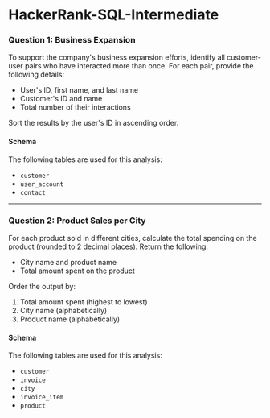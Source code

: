 # HackerRank-SQL-Intermediate

### Question 1: Business Expansion
To support the company's business expansion efforts, identify all customer-user pairs who have interacted more than once. For each pair, provide the following details:

- User's ID, first name, and last name
- Customer's ID and name
- Total number of their interactions

Sort the results by the user's ID in ascending order.

#### Schema
The following tables are used for this analysis:
- `customer`
- `user_account`
- `contact`

---

### Question 2: Product Sales per City
For each product sold in different cities, calculate the total spending on the product (rounded to 2 decimal places). Return the following:

- City name and product name
- Total amount spent on the product

Order the output by:
1. Total amount spent (highest to lowest)
2. City name (alphabetically)
3. Product name (alphabetically)

#### Schema
The following tables are used for this analysis:
- `customer`
- `invoice`
- `city`
- `invoice_item`
- `product`
